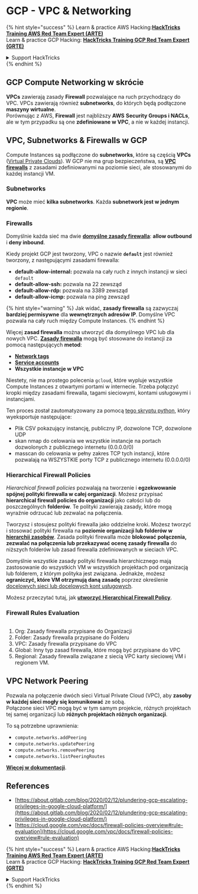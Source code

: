 # GCP - VPC & Networking

{% hint style="success" %}
Learn & practice AWS Hacking:<img src="/.gitbook/assets/image.png" alt="" data-size="line">[**HackTricks Training AWS Red Team Expert (ARTE)**](https://training.hacktricks.xyz/courses/arte)<img src="/.gitbook/assets/image.png" alt="" data-size="line">\
Learn & practice GCP Hacking: <img src="/.gitbook/assets/image (2).png" alt="" data-size="line">[**HackTricks Training GCP Red Team Expert (GRTE)**<img src="/.gitbook/assets/image (2).png" alt="" data-size="line">](https://training.hacktricks.xyz/courses/grte)

<details>

<summary>Support HackTricks</summary>

* Sprawdź [**plany subskrypcji**](https://github.com/sponsors/carlospolop)!
* **Dołącz do** 💬 [**grupy Discord**](https://discord.gg/hRep4RUj7f) lub [**grupy telegram**](https://t.me/peass) lub **śledź** nas na **Twitterze** 🐦 [**@hacktricks\_live**](https://twitter.com/hacktricks\_live)**.**
* **Podziel się trikami hakerskimi, przesyłając PR-y do** [**HackTricks**](https://github.com/carlospolop/hacktricks) i [**HackTricks Cloud**](https://github.com/carlospolop/hacktricks-cloud) repozytoriów na githubie.

</details>
{% endhint %}

## **GCP Compute Networking w skrócie**

**VPCs** zawierają zasady **Firewall** pozwalające na ruch przychodzący do VPC. VPCs zawierają również **subnetworks**, do których będą podłączone **maszyny wirtualne**.\
Porównując z AWS, **Firewall** jest najbliższy **AWS** **Security Groups i NACLs**, ale w tym przypadku są one **zdefiniowane w VPC**, a nie w każdej instancji.

## **VPC, Subnetworks & Firewalls w GCP**

Compute Instances są podłączone do **subnetworks**, które są częścią **VPCs** ([Virtual Private Clouds](https://cloud.google.com/vpc/docs/vpc)). W GCP nie ma grup bezpieczeństwa, są [**VPC firewalls**](https://cloud.google.com/vpc/docs/firewalls) z zasadami zdefiniowanymi na poziomie sieci, ale stosowanymi do każdej instancji VM.

### Subnetworks

**VPC** może mieć **kilka subnetworks**. Każda **subnetwork jest w jednym regionie**.

### Firewalls

Domyślnie każda sieć ma dwie [**domyślne zasady firewalla**](https://cloud.google.com/vpc/docs/firewalls#default\_firewall\_rules): **allow outbound** i **deny inbound**.

Kiedy projekt GCP jest tworzony, VPC o nazwie **`default`** jest również tworzony, z następującymi zasadami firewalla:

* **default-allow-internal:** pozwala na cały ruch z innych instancji w sieci `default`
* **default-allow-ssh:** pozwala na 22 zewsząd
* **default-allow-rdp:** pozwala na 3389 zewsząd
* **default-allow-icmp:** pozwala na ping zewsząd

{% hint style="warning" %}
Jak widać, **zasady firewalla** są zazwyczaj **bardziej permisywne** dla **wewnętrznych adresów IP**. Domyślne VPC pozwala na cały ruch między Compute Instances.
{% endhint %}

Więcej **zasad firewalla** można utworzyć dla domyślnego VPC lub dla nowych VPC. [**Zasady firewalla**](https://cloud.google.com/vpc/docs/firewalls) mogą być stosowane do instancji za pomocą następujących **metod**:

* [**Network tags**](https://cloud.google.com/vpc/docs/add-remove-network-tags)
* [**Service accounts**](https://cloud.google.com/vpc/docs/firewalls#serviceaccounts)
* **Wszystkie instancje w VPC**

Niestety, nie ma prostego polecenia `gcloud`, które wypluje wszystkie Compute Instances z otwartymi portami w internecie. Trzeba połączyć kropki między zasadami firewalla, tagami sieciowymi, kontami usługowymi i instancjami.

Ten proces został zautomatyzowany za pomocą [tego skryptu python](https://gitlab.com/gitlab-com/gl-security/gl-redteam/gcp\_firewall\_enum), który wyeksportuje następujące:

* Plik CSV pokazujący instancję, publiczny IP, dozwolone TCP, dozwolone UDP
* skan nmap do celowania we wszystkie instancje na portach dozwolonych z publicznego internetu (0.0.0.0/0)
* masscan do celowania w pełny zakres TCP tych instancji, które pozwalają na WSZYSTKIE porty TCP z publicznego internetu (0.0.0.0/0)

### Hierarchical Firewall Policies <a href="#hierarchical-firewall-policies" id="hierarchical-firewall-policies"></a>

_Hierarchical firewall policies_ pozwalają na tworzenie i **egzekwowanie spójnej polityki firewalla w całej organizacji**. Możesz przypisać **hierarchical firewall policies do organizacji** jako całości lub do poszczególnych **folderów**. Te polityki zawierają zasady, które mogą wyraźnie odrzucać lub zezwalać na połączenia.

Tworzysz i stosujesz polityki firewalla jako oddzielne kroki. Możesz tworzyć i stosować polityki firewalla na **poziomie organizacji lub folderów w** [**hierarchii zasobów**](https://cloud.google.com/resource-manager/docs/cloud-platform-resource-hierarchy). Zasada polityki firewalla może **blokować połączenia, zezwalać na połączenia lub przekazywać ocenę zasady firewalla** do niższych folderów lub zasad firewalla zdefiniowanych w sieciach VPC.

Domyślnie wszystkie zasady polityki firewalla hierarchicznego mają zastosowanie do wszystkich VM w wszystkich projektach pod organizacją lub folderem, z którym polityka jest związana. Jednakże, możesz **ograniczyć, które VM otrzymują daną zasadę** poprzez określenie [docelowych sieci lub docelowych kont usługowych](https://cloud.google.com/vpc/docs/firewall-policies#targets).

Możesz przeczytać tutaj, jak [**utworzyć Hierarchical Firewall Policy**](https://cloud.google.com/vpc/docs/using-firewall-policies#gcloud).

### Firewall Rules Evaluation

<figure><img src="../../../../.gitbook/assets/image (2) (1).png" alt=""><figcaption></figcaption></figure>

1. Org: Zasady firewalla przypisane do Organizacji
2. Folder: Zasady firewalla przypisane do Folderu
3. VPC: Zasady firewalla przypisane do VPC
4. Global: Inny typ zasad firewalla, które mogą być przypisane do VPC
5. Regional: Zasady firewalla związane z siecią VPC karty sieciowej VM i regionem VM.

## VPC Network Peering

Pozwala na połączenie dwóch sieci Virtual Private Cloud (VPC), aby **zasoby w każdej sieci mogły się komunikować** ze sobą.\
Połączone sieci VPC mogą być w tym samym projekcie, różnych projektach tej samej organizacji lub **różnych projektach różnych organizacji**.

To są potrzebne uprawnienia:

* `compute.networks.addPeering`
* `compute.networks.updatePeering`
* `compute.networks.removePeering`
* `compute.networks.listPeeringRoutes`

[**Więcej w dokumentacji**](https://cloud.google.com/vpc/docs/vpc-peering).

## References

* [https://about.gitlab.com/blog/2020/02/12/plundering-gcp-escalating-privileges-in-google-cloud-platform/](https://about.gitlab.com/blog/2020/02/12/plundering-gcp-escalating-privileges-in-google-cloud-platform/)
* [https://cloud.google.com/vpc/docs/firewall-policies-overview#rule-evaluation](https://cloud.google.com/vpc/docs/firewall-policies-overview#rule-evaluation)

{% hint style="success" %}
Learn & practice AWS Hacking:<img src="/.gitbook/assets/image.png" alt="" data-size="line">[**HackTricks Training AWS Red Team Expert (ARTE)**](https://training.hacktricks.xyz/courses/arte)<img src="/.gitbook/assets/image.png" alt="" data-size="line">\
Learn & practice GCP Hacking: <img src="/.gitbook/assets/image (2).png" alt="" data-size="line">[**HackTricks Training GCP Red Team Expert (GRTE)**<img src="/.gitbook/assets/image (2).png" alt="" data-size="line">](https://training.hacktricks.xyz/courses/grte)

<details>

<summary>Support HackTricks</summary>

* Sprawdź [**plany subskrypcji**](https://github.com/sponsors/carlospolop)!
* **Dołącz do** 💬 [**grupy Discord**](https://discord.gg/hRep4RUj7f) lub [**grupy telegram**](https://t.me/peass) lub **śledź** nas na **Twitterze** 🐦 [**@hacktricks\_live**](https://twitter.com/hacktricks\_live)**.**
* **Podziel się trikami hakerskimi, przesyłając PR-y do** [**HackTricks**](https://github.com/carlospolop/hacktricks) i [**HackTricks Cloud**](https://github.com/carlospolop/hacktricks-cloud) repozytoriów na githubie.

</details>
{% endhint %}
